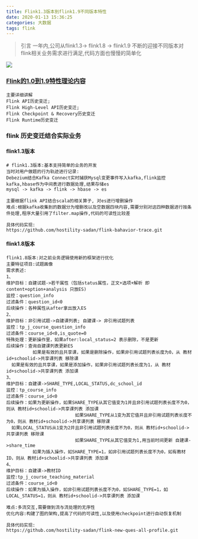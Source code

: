```yaml
---
title: Flink1.3版本到flink1.9不同版本特性
date: 2020-01-13 15:36:25
categories: 大数据
tags: flink
---
```


> 引言
一年内,公司从flink1.3-> flink1.8 -> flink1.9 不断的迎接不同版本对flink相关业务需求进行满足,代码方面也慢慢的简单化
<!-- more -->

![](/Flink1.3版本到flink1.9升级内容/20200113034205621.png)

### [Flink的1.0到1.9特性理论内容](https://www.cnblogs.com/zclaude/p/12048429.html)
```
主要详细讲解
Flink API历史变迁;
Flink High-Level API历史变迁;
Flink Checkpoint & Recovery历史变迁
Flink Runtime历史变迁
```

### flink 历史变迁结合实际业务
#### flink1.3版本
```
# flink1.3版本:基本支持简单的业务的开发
当时对用户做题的行为轨迹进行记录: 
Debezium结合Kafka Connect实时捕获Mysql变更事件写入kafka,flink监控kafka,hbase作为中间表进行数据处理,结果存储es
mysql -> kafka -> flink -> hbase -> es

主要根据flink API结合scala的相关算子, 对es进行增删操作
难点:根据kafka收集到的数据分为增删改以及空数据四块内容,需要分别对这四种数据进行按条件处理,程序大量引用了filter.map操作,代码的可读性比较差

具体代码实现:
https://github.com/hostility-sadan/flink-bahavior-trace.git

```

#### flink1.8版本
```
flink1.8版本:对之前业务逻辑使用新的框架进行优化
主要特征项目:试题画像
需求表述:
1、
维护目标：自建试题->若干属性（包括status属性，正文+选项+解析 即content+option+analysis 只放ES)
监控：question_info
过滤条件：question_id<0
后续操作：各种属性从after拿出放入ES
2、
维护目标：非引用试题->自建课列表; 自建课-> 非引用试题列表
监控：tp_j_course_question_info
过滤条件：course_id<0,is_quote=0
特殊处理：更新操作里，如果after:local_status=2 表示删除，不是更新
后续操作：查询自建课列表更新ES
          如果是有效的且共享课，如果是删除操作，如果非引用试题列表长度为0，从 教材id+schoolid->共享课列表 移除课
  如果是有效的且共享课，如果是添加操作，如果非引用试题列表长度为1，从 教材id+schoolid->共享课列表 添加课
3、
维护目标：自建课->SHARE_TYPE,LOCAL_STATUS,dc_school_id
监控：tp_course_info
过滤条件：course_id<0
后续操作：如果为更新操作，如果SHARE_TYPE从其它值变为1并且非引用试题列表长度不为0，则从 教材id+schoolid->共享课列表 添加课
                          如果SHARE_TYPE从1变为其它值并且非引用试题列表长度不为0，则从 教材id+schoolid->共享课列表 移除课
  如果LOCAL_STATUS从1变为2并且非引用试题列表长度不为0，则从 教材id+schoolid->共享课列表 移除课
                          如果SHARE_TYPE从其它值变为1,用当前时间更新 自建课->share_time
          如果为插入操作，如SHARE_TYPE=1，如非引用试题列表长度不为0，如有教材ID，则从 教材id+schoolid->共享课列表 添加课
4、
维护目标：自建课->教材ID
监控:tp_j_course_teaching_material
过滤条件：course_id<0
后续操作：如果为插入操作，如非引用试题列表长度不为0，如SHARE_TYPE=1，如LOCAL_STATUS=1，则从 教材id+schoolid->共享课列表 添加课

难点:多流交互,需要做到流与流处理的无序性
优化内容:构建了图的架构,提高了代码的可读性,以及使用checkpoint进行自动恢复机制

具体代码实现:
https://github.com/hostility-sadan/flink-new-ques-all-profile.git
```